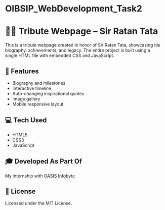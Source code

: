 # OIBSIP_WebDevelopment_Task2
# 🧑‍💼 Tribute Webpage – Sir Ratan Tata

This is a tribute webpage created in honor of Sir Ratan Tata, showcasing his biography, achievements, and legacy. The entire project is built using a single HTML file with embedded CSS and JavaScript.

## 🌟 Features
- Biography and milestones
- Interactive timeline
- Auto-changing inspirational quotes
- Image gallery
- Mobile responsive layout

## 💻 Tech Used
- HTML5
- CSS3
- JavaScript

## 🎓 Developed As Part Of
My internship with [OASIS Infobyte](https://www.linkedin.com/company/oasis-infobyte/)


## 📌 License
Licensed under the MIT License.
